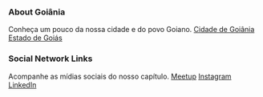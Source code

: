 ### About Goiânia
Conheça um pouco da nossa cidade e do povo Goiano.
[Cidade de Goiânia](https://pt.wikipedia.org/wiki/Goi%C3%A2nia)
[Estado de Goiás](https://pt.wikipedia.org/wiki/Goi%C3%A1s)
  
### Social Network Links
Acompanhe as mídias sociais do nosso capítulo.
[Meetup](https://www.meetup.com/owasp-goiania-chapter)
[Instagram](https://www.instagram.com/owasp_goiania)
[LinkedIn](https://www.linkedin.com/groups/9245182)

<!--- Comment por hora
* [Twitter](https://twitter.com/CapOwasp)
* [YouTube](https://www.youtube.com/channel/UC0X9Gbzr0O-aUt3Y-Po_Png)
--->
